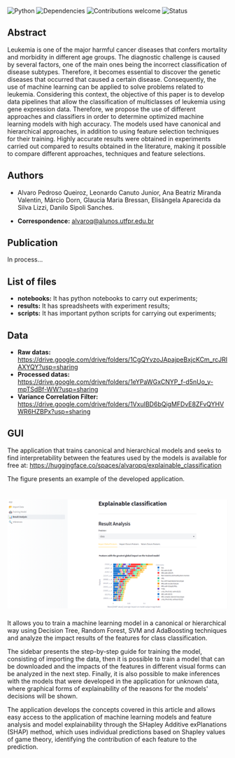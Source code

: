 ![Python](https://img.shields.io/badge/python-v3.7-blue)
![Dependencies](https://img.shields.io/badge/dependencies-up%20to%20date-brightgreen.svg)
![Contributions welcome](https://img.shields.io/badge/contributions-welcome-orange.svg)
![Status](https://img.shields.io/badge/status-up-brightgreen)
## Abstract

Leukemia is one of the major harmful cancer diseases that confers mortality and morbidity in different age groups. The diagnostic challenge is caused by several factors, one of the main ones being the incorrect classification of disease subtypes. Therefore, it becomes essential to discover the genetic diseases that occurred that caused a certain disease. Consequently, the use of machine learning can be applied to solve problems related to leukemia. Considering this context, the objective of this paper is to develop data pipelines that allow the classification of multiclasses of leukemia using gene expression data. Therefore, we propose the use of different approaches and classifiers in order to determine optimized machine learning models with high accuracy. The models used have canonical and hierarchical approaches, in addition to using feature selection techniques for their training. Highly accurate results were obtained in experiments carried out compared to results obtained in the literature, making it possible to compare different approaches, techniques and feature selections.

## Authors

* Alvaro Pedroso Queiroz, Leonardo Canuto Junior, Ana Beatriz Miranda Valentin, Márcio Dorn, Glaucia Maria Bressan, Elisângela Aparecida da Silva Lizzi, Danilo Sipoli Sanches.

* **Correspondence:** alvaroq@alunos.utfpr.edu.br


## Publication

In process...

## List of files

 - **notebooks:** It has python notebooks to carry out experiments;
 - **results:** It has spreadsheets with experiment results;
 - **scripts:** It has important python scripts for carrying out experiments;

## Data
- **Raw datas:** https://drive.google.com/drive/folders/1CgQYvzoJApajpeBxjcKCm_rcJRIAXYQY?usp=sharing
- **Processed datas:** https://drive.google.com/drive/folders/1eYPaWGxCNYP_f-d5nUo_y-mpTSdBf-WW?usp=sharing
- **Variance Correlation Filter:** https://drive.google.com/drive/folders/1VxuIBD6bQigMFDvE8ZFvQYHVWR6HZBPx?usp=sharing


## GUI

The application that trains canonical and hierarchical models and seeks to find interpretability between the features used by the models is available for free at: https://huggingface.co/spaces/alvaropq/explainable_classification


The figure presents an example of the developed application.

<h1 align="left">
  <img src="https://github.com/alvaropq/leukemia_multiclass/blob/main/img/webapp.png" alt="App Explainable Classification" width="650">
</h1>

It allows you to train a machine learning model in a canonical or hierarchical way using Decision Tree, Random Forest, SVM and AdaBoosting techniques and analyze the impact results of the features for class classification.

The sidebar presents the step-by-step guide for training the model, consisting of importing the data, then it is possible to train a model that can be downloaded and the impacts of the features in different visual forms can be analyzed in the next step. Finally, it is also possible to make inferences with the models that were developed in the application for unknown data, where graphical forms of explainability of the reasons for the models' decisions will be shown.

The application develops the concepts covered in this article and allows easy access to the application of machine learning models and feature analysis and model explainability through the SHapley Additive exPlanations (SHAP) method, which uses individual predictions based on Shapley values of game theory, identifying the contribution of each feature to the prediction.
